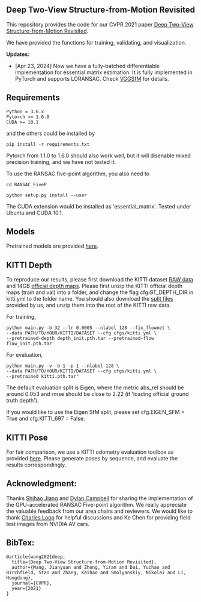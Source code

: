 ## Deep Two-View Structure-from-Motion Revisited

This repository provides the code for our CVPR 2021 paper [Deep Two-View Structure-from-Motion Revisited](https://arxiv.org/abs/2104.00556).


We have provided the functions for training, validating, and visualization.



**Updates:**

- [Apr 23, 2024] Now we have a fully-batched differentiable implementation for essential matrix estimation. It is fully implemented in PyTorch and supports LORANSAC. Check [VGGSfM](https://github.com/facebookresearch/vggsfm) for details. 


## Requirements

```
Python = 3.6.x
Pytorch >= 1.6.0
CUDA >= 10.1
```

and the others could be installed by

```
pip install -r requirements.txt
```

Pytorch from 1.1.0 to 1.6.0 should also work well, but it will disenable mixed precision training, and we have not tested it.

To use the RANSAC five-point algorithm, you also need to 

```
cd RANSAC_FiveP

python setup.py install --user
```

The CUDA extension would be installed as 'essential_matrix'. Tested under Ubuntu and CUDA 10.1.


## Models

Pretrained models are provided [here](https://drive.google.com/drive/folders/1g0uoNrldySyWnkVfQ53etqcNlhzJrAHx?usp=sharing).

## KITTI Depth

To reproduce our results, please first download the KITTI dataset [RAW data](http://www.cvlibs.net/datasets/kitti/raw_data.php) and 14GB [official depth maps](http://www.cvlibs.net/datasets/kitti/eval_depth.php?benchmark=depth_prediction). Please first unzip the KITTI official depth maps (train and val) into a folder, and change the flag cfg.GT_DEPTH_DIR in kitti.yml  to the folder name. You should also download the [split files](https://drive.google.com/drive/folders/1g0uoNrldySyWnkVfQ53etqcNlhzJrAHx?usp=sharing) provided by us, and unzip them into the root of the KITTI raw data. 

For training, 
```
python main.py -b 32 --lr 0.0005 --nlabel 128 --fix_flownet \
--data PATH/TO/YOUR/KITTI/DATASET --cfg cfgs/kitti.yml \
--pretrained-depth depth_init.pth.tar --pretrained-flow flow_init.pth.tar
```

For evaluation, 
```
python main.py -v -b 1 -p 1 --nlabel 128 \
--data PATH/TO/YOUR/KITTI/DATASET --cfg cfgs/kitti.yml \
--pretrained kitti.pth.tar"
```

The default evaluation split is Eigen, where the metric abs_rel should be around 0.053 and rmse should be close to 2.22 (if 'loading official ground truth depth'). 

If you would like to use the Eigen SfM split, please set cfg.EIGEN_SFM = True and cfg.KITTI_697 = False.


## KITTI Pose

For fair comparison, we use a KITTI odometry evaluation toolbox as provided [here](https://github.com/Huangying-Zhan/kitti-odom-eval). Please generate poses by sequence, and evaluate the results correspondingly.

## Acknowledgment:

Thanks [Shihao Jiang](https://zacjiang.github.io/) and [Dylan Campbell](https://sites.google.com/view/djcampbell/) for sharing the implementation of the GPU-accelerated RANSAC Five-point algorithm. We really appreciate the valuable feedback from our area chairs and reviewers. We would like to thank [Charles Loop](https://scholar.google.com/citations?user=qqSucBkAAAAJ&hl=en) for helpful discussions and Ke Chen for providing field test images from NVIDIA AV cars.



## BibTex:

```
@article{wang2021deep,
  title={Deep Two-View Structure-from-Motion Revisited},
  author={Wang, Jianyuan and Zhong, Yiran and Dai, Yuchao and Birchfield, Stan and Zhang, Kaihao and Smolyanskiy, Nikolai and Li, Hongdong},
  journal={CVPR},
  year={2021}
}
```
